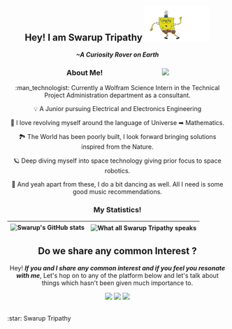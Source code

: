 <div align = center>
 <h2>Hey! I am Swarup Tripathy <img src = "https://github.com/Curovearth/Curovearth/blob/main/Img/spongebob.gif" width=150 height=80></h2>
 <p><i><b>~A Curiosity Rover on Earth</b></i></p>
</div>

<div align=center>
<div>
 <h3>About Me! <img src='https://img.shields.io/badge/Swarup%20Portfolio-f70000?style=for-the-badge&logoColor=white' align=right width=150></h3>
<!--  <ul>
  <li> :man_technologist: Currently a Wolfram Science Intern in the Technical Project Administration department as a consultant.</li>
  <li> :bulb:  A Junior pursuing Electrical and Electronics Engineering</li>
  <li> :book: I love revolving myself around the language of Universe ➡ Mathematics.</b></li>
  <li> :national_park: The World has been poorly built, I look forward bringing solutions inspired from the Nature.</li>
  <li> :ringed_planet: Deep diving myself into space technology giving prior focus to space robotics.</li>
  <li> :musical_note: And yeah apart from these, I do a bit dancing as well. All I need is some good music recommendations.</li>
 </ul> -->
 :man_technologist: Currently a Wolfram Science Intern in the Technical Project Administration department as a consultant.
 
 :bulb:  A Junior pursuing Electrical and Electronics Engineering
 
 :book: I love revolving myself around the language of Universe ➡ Mathematics.
 
 :national_park: The World has been poorly built, I look forward bringing solutions inspired from the Nature.
 
 :ringed_planet: Deep diving myself into space technology giving prior focus to space robotics.
 
 :musical_note: And yeah apart from these, I do a bit dancing as well. All I need is some good music recommendations.
</div>

<!--  | <a href="https://www.wolframcloud.com/obj/swarupt/song-recommendation">Let's Recommend Swarup some good songs</a><br><br>Would hardly take a minute | <a href="https://www.wolframcloud.com/obj/swarupt/song-recommendation"><img align="center" src="https://github.com/Curovearth/Curovearth/blob/main/Img/music.gif" width=600 height=350/></a>  |
 | ------------- | ------------- | -->

<div>
 <h3>My Statistics!</h3>
 
| ![Swarup's GitHub stats](https://github-readme-stats.vercel.app/api?username=Curovearth&count_private=true&hide_border=true&include_all_commits=true) | <img align="center" src="https://github-readme-stats.vercel.app/api/top-langs/?username=Curovearth&hide=javascript,Jupyter Notebook,HTML,CSS&layout=compact&hide_border=True" alt="What all Swarup Tripathy speaks"/>|
| ------------- | ------------- |

</div>
<h2>Do we share any common Interest ?</h2>
<p>Hey! <b><i>If you and I share any common interest and if you feel you resonate with me</i></b>, Let's hop on to any of the platform below and let's talk about things which hasn't been given much importance to.</p>
<p><a href="https://discord.com/channels/718336604887973939"><img src="https://img.shields.io/badge/Discord-7289DA?style=for-the-badge&logo=discord&logoColor=white"></a>
 <a href= "https://www.linkedin.com/in/swarup-tripathy-quantangled/"><img src="https://img.shields.io/badge/LinkedIn-0077B5?style=for-the-badge&logo=linkedin&logoColor=white"></a>
 <a href= "https://twitter.com/Curovearth"><img src="https://img.shields.io/badge/Twitter-1DA1F2?style=for-the-badge&logo=twitter&logoColor=white"></a>
</p>
<br>
</div>
:star: Swarup Tripathy
